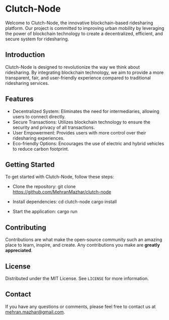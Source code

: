 # Clutch-Node

Welcome to Clutch-Node, the innovative blockchain-based ridesharing platform. Our project is committed to improving urban mobility by leveraging the power of blockchain technology to create a decentralized, efficient, and secure system for ridesharing.

## Introduction

Clutch-Node is designed to revolutionize the way we think about ridesharing. By integrating blockchain technology, we aim to provide a more transparent, fair, and user-friendly experience compared to traditional ridesharing services.

## Features

- Decentralized System: Eliminates the need for intermediaries, allowing users to connect directly.
- Secure Transactions: Utilizes blockchain technology to ensure the security and privacy of all transactions.
- User Empowerment: Provides users with more control over their ridesharing experiences.
- Eco-friendly Options: Encourages the use of electric and hybrid vehicles to reduce carbon footprint.

## Getting Started

To get started with Clutch-Node, follow these steps:

- Clone the repository:
git clone https://github.com/MehranMazhar/clutch-node

- Install dependencies:
cd clutch-node
cargo install

- Start the application:
cargo run

## Contributing

Contributions are what make the open-source community such an amazing place to learn, inspire, and create. Any contributions you make are **greatly appreciated**.

## License

Distributed under the MIT License. See `LICENSE` for more information.

## Contact

If you have any questions or comments, please feel free to contact us at mehran.mazhar@gmail.com.
